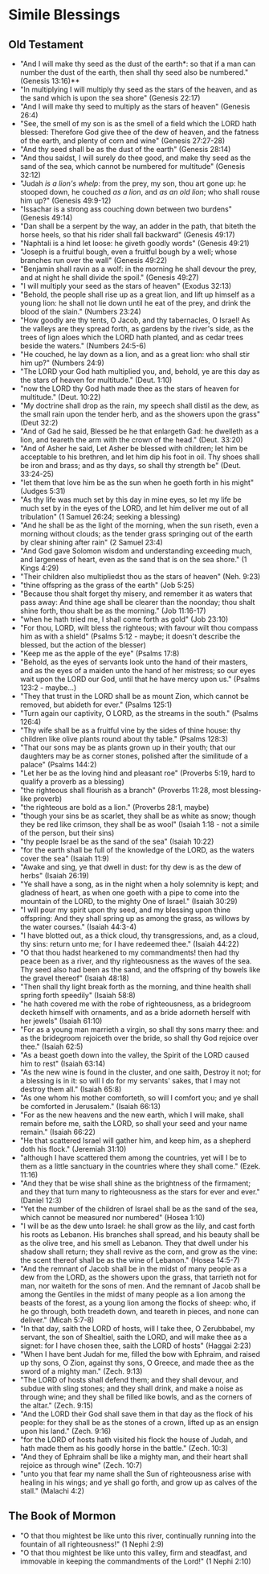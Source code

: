 # Simile Blessings

## Old Testament

*   "And I will make thy seed as the dust of the earth*: so that if a man can
    number the dust of the earth, then shall thy seed also be numbered."
    (Genesis 13:16)**
*   "In multiplying I will multiply thy seed as the stars of the heaven,
    and as the sand which is upon the sea shore" (Genesis 22:17)
*   "And I will make thy seed to multiply as the stars of heaven" (Genesis 26:4)
*   "See, the smell of my son is as the smell of a field which the LORD hath
    blessed: Therefore God give thee of the dew of heaven, and the fatness of
    the earth, and plenty of corn and wine" (Genesis 27:27-28)
*   "And thy seed shall be as the dust of the earth" (Genesis 28:14)
*   "And thou saidst, I will surely do thee good, and make thy seed as the
    sand of the sea, which cannot be numbered for multitude" (Genesis 32:12)
*   "Judah *is a lion's whelp*: from the prey, my son, thou art gone up: he
    stooped down, he couched *as a lion*, and *as an old lion*; who shall
    rouse him up?" (Genesis 49:9-12)
*   "Issachar is a strong ass couching down between two burdens" (Genesis 49:14)
*   "Dan shall be a serpent by the way, an adder in the path, that biteth the
    horse heels, so that his rider shall fall backward" (Genesis 49:17)
*   "Naphtali is a hind let loose: he giveth goodly words" (Genesis 49:21)
*   "Joseph is a fruitful bough, even a fruitful bough by a well; whose
    branches run over the wall" (Genesis 49:22)
*   "Benjamin shall ravin as a wolf: in the morning he shall devour the prey,
    and at night he shall divide the spoil." (Genesis 49:27)
*   "I will multiply your seed as the stars of heaven" (Exodus 32:13)
*   "Behold, the people shall rise up as a great lion, and lift up himself as
    a young lion: he shall not lie down until he eat of the prey, and drink
    the blood of the slain." (Numbers 23:24)
*   "How goodly are thy tents, O Jacob, and thy tabernacles, O Israel! As the
    valleys are they spread forth, as gardens by the river's side, as the trees
    of lign aloes which the LORD hath planted, and as cedar trees beside
    the waters." (Numbers 24:5-6)
*   "He couched, he lay down as a lion, and as a great lion: who shall
    stir him up?" (Numbers 24:9)
*   "The LORD your God hath multiplied you, and, behold, ye are this day
    as the stars of heaven for multitude." (Deut. 1:10)
*   "now the LORD thy God hath made thee as the stars of heaven for multitude."
    (Deut. 10:22)
*   "My doctrine shall drop as the rain, my speech shall distil as the dew,
    as the small rain upon the tender herb, and as the showers upon the grass"
    (Deut 32:2)
*   "And of Gad he said, Blessed be he that enlargeth Gad: he dwelleth as a lion,
    and teareth the arm with the crown of the head." (Deut. 33:20)
*   "And of Asher he said, Let Asher be blessed with children; let him be
    acceptable to his brethren, and let him dip his foot in oil. Thy shoes
    shall be iron and brass; and as thy days, so shall thy strength be"
    (Deut. 33:24-25)
*   "let them that love him be as the sun when he goeth forth in his might"
    (Judges 5:31)
*   "As thy life was much set by this day in mine eyes, so let my life be much
    set by in the eyes of the LORD, and let him deliver me out of all
    tribulation" (1 Samuel 26:24; seeking a blessing)
*   "And he shall be as the light of the morning, when the sun riseth, even a
    morning without clouds; as the tender grass springing out of the earth by
    clear shining after rain" (2 Samuel 23:4)
*   "And God gave Solomon wisdom and understanding exceeding much, and largeness
    of heart, even as the sand that is on the sea shore." (1 Kings 4:29)
*   "Their children also multipliedst thou as the stars of heaven" (Neh. 9:23)
*   "thine offspring as the grass of the earth" (Job 5:25)
*   "Because thou shalt forget thy misery, and remember it as waters that
    pass away: And thine age shall be clearer than the noonday; thou shalt
    shine forth, thou shalt be as the morning." (Job 11:16-17)
*   "when he hath tried me, I shall come forth as gold" (Job 23:10)
*   "For thou, LORD, wilt bless the righteous; with favour wilt thou compass
    him as with a shield" (Psalms 5:12 - maybe; it doesn't describe the blessed,
    but the action of the blesser)
*   "Keep me as the apple of the eye" (Psalms 17:8)
*   "Behold, as the eyes of servants look unto the hand of their masters, and
    as the eyes of a maiden unto the hand of her mistress; so our eyes wait upon
    the LORD our God, until that he have mercy upon us." (Psalms 123:2 - maybe...)
*   "They that trust in the LORD shall be as mount Zion, which cannot be
    removed, but abideth for ever." (Psalms 125:1)
*   "Turn again our captivity, O LORD, as the streams in the south." (Psalms 126:4)
*   "Thy wife shall be as a fruitful vine by the sides of thine house: thy
    children like olive plants round about thy table." (Psalms 128:3)
*   "That our sons may be as plants grown up in their youth; that our daughters may be as corner stones, polished after the similitude of a palace" (Psalms 144:2)
*   "Let her be as the loving hind and pleasant roe" (Proverbs 5:19, hard to qualify a proverb as a blessing)
*   "the righteous shall flourish as a branch" (Proverbs 11:28, most blessing-like proverb)
*   "the righteous are bold as a lion." (Proverbs 28:1, maybe)
*   "though your sins be as scarlet, they shall be as white as snow; though they
    be red like crimson, they shall be as wool" (Isaiah 1:18 - not a simile of the person, but their sins)
*   "thy people Israel be as the sand of the sea" (Isaiah 10:22)
*   "for the earth shall be full of the knowledge of the LORD, as the waters cover the sea" (Isaiah 11:9)
*   "Awake and sing, ye that dwell in dust: for thy dew is as the dew of herbs" (Isaiah 26:19)
*   "Ye shall have a song, as in the night when a holy solemnity is kept; and
    gladness of heart, as when one goeth with a pipe to come into the mountain
    of the LORD, to the mighty One of Israel." (Isaiah 30:29)
*   "I will pour my spirit upon thy seed, and my blessing upon thine offspring:
    And they shall spring up as among the grass, as willows by the water
    courses." (Isaiah 44:3-4)
*   "I have blotted out, as a thick cloud, thy transgressions, and, as a cloud,
    thy sins: return unto me; for I have redeemed thee." (Isaiah 44:22)
*   "O that thou hadst hearkened to my commandments! then had thy peace been as
    a river, and thy righteousness as the waves of the sea. Thy seed also had
    been as the sand, and the offspring of thy bowels like the gravel thereof"
    (Isaiah 48:18)
*   "Then shall thy light break forth as the morning, and thine health shall
    spring forth speedily" (Isaiah 58:8)
*   "he hath covered me with the robe of righteousness, as a bridegroom decketh
    himself with ornaments, and as a bride adorneth herself with her jewels"
    (Isaiah 61:10)
*   "For as a young man marrieth a virgin, so shall thy sons marry thee: and as
    the bridegroom rejoiceth over the bride, so shall thy God rejoice over thee."
    (Isaiah 62:5)
*   "As a beast goeth down into the valley, the Spirit of the LORD caused him to
    rest" (Isaiah 63:14)
*   "As the new wine is found in the cluster, and one saith, Destroy it not;
    for a blessing is in it: so will I do for my servants' sakes, that I may
    not destroy them all." (Isaiah 65:8)
*   "As one whom his mother comforteth, so will I comfort you; and ye shall be
    comforted in Jerusalem." (Isaiah 66:13)
*   "For as the new heavens and the new earth, which I will make, shall remain
    before me, saith the LORD, so shall your seed and your name remain." (Isaiah 66:22)
*   "He that scattered Israel will gather him, and keep him, as a shepherd doth
    his flock." (Jeremiah 31:10)
*   "although I have scattered them among the countries, yet will I be to them
    as a little sanctuary in the countries where they shall come." (Ezek. 11:16)
*   "And they that be wise shall shine as the brightness of the firmament; and
    they that turn many to righteousness as the stars for ever and ever."
    (Daniel 12:3)
*   "Yet the number of the children of Israel shall be as the sand of the sea,
    which cannot be measured nor numbered" (Hosea 1:10)
*   "I will be as the dew unto Israel: he shall grow as the lily, and cast
    forth his roots as Lebanon. His branches shall spread, and his beauty shall
    be as the olive tree, and his smell as Lebanon. They that dwell under his
    shadow shall return; they shall revive as the corn, and grow as the vine:
    the scent thereof shall be as the wine of Lebanon." (Hosea 14:5-7)
*   "And the remnant of Jacob shall be in the midst of many people as a dew from
    the LORD, as the showers upon the grass, that tarrieth not for man, nor
    waiteth for the sons of men. And the remnant of Jacob shall be among the
    Gentiles in the midst of many people as a lion among the beasts of the
    forest, as a young lion among the flocks of sheep: who, if he go through,
    both treadeth down, and teareth in pieces, and none can deliver." (Micah 5:7-8)
*   "In that day, saith the LORD of hosts, will I take thee, O Zerubbabel,
    my servant, the son of Shealtiel, saith the LORD, and will make thee as a
    signet: for I have chosen thee, saith the LORD of hosts" (Haggai 2:23)
*   "When I have bent Judah for me, filled the bow with Ephraim, and raised up
    thy sons, O Zion, against thy sons, O Greece, and made thee as the sword
    of a mighty man." (Zech. 9:13)
*   "The LORD of hosts shall defend them; and they shall devour, and subdue
    with sling stones; and they shall drink, and make a noise as through wine;
    and they shall be filled like bowls, and as the corners of the altar." (Zech. 9:15)
*   "And the LORD their God shall save them in that day as the flock of his
    people: for they shall be as the stones of a crown, lifted up as an ensign
    upon his land." (Zech. 9:16)
*   "for the LORD of hosts hath visited his flock the house of Judah, and hath
    made them as his goodly horse in the battle." (Zech. 10:3)
*   "And they of Ephraim shall be like a mighty man, and their heart shall
    rejoice as through wine" (Zech. 10:7)
*   "unto you that fear my name shall the Sun of righteousness arise with
    healing in his wings; and ye shall go forth, and grow up as calves of
    the stall." (Malachi 4:2)

## The Book of Mormon

*   "O that thou mightest be like unto this river, continually running into the
    fountain of all righteousness!" (1 Nephi 2:9)
*   "O that thou mightest be like unto this valley, firm and steadfast, and
    immovable in keeping the commandments of the Lord!" (1 Nephi 2:10)